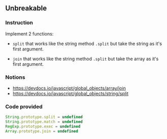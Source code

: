 ## Unbreakable

### Instruction

Implement 2 functions:
- `split` that works like the string method `.split` but take the string as
  it's first argument.

- `join` that works like the string method `.split` but take the array as
  it's first argument.


### Notions

- https://devdocs.io/javascript/global_objects/array/join
- https://devdocs.io/javascript/global_objects/string/split


### Code provided
```js
String.prototype.split = undefined
String.prototype.match = undefined
RegExp.prototype.exec = undefined
Array.prototype.join = undefined
```
